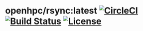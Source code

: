 # openhpc/rsync:latest [![CircleCI](https://circleci.com/gh/lcnja/openhpc/tree/master.svg?style=svg)](https://circleci.com/gh/lcnja/openhpc/tree/master) [![Build Status](https://travis-ci.org/lcnja/openhpc.svg?branch=master)](https://travis-ci.org/lcnja/openhpc) [![License](https://img.shields.io/badge/License-Apache%202.0-blue.svg)](https://opensource.org/licenses/Apache-2.0)
